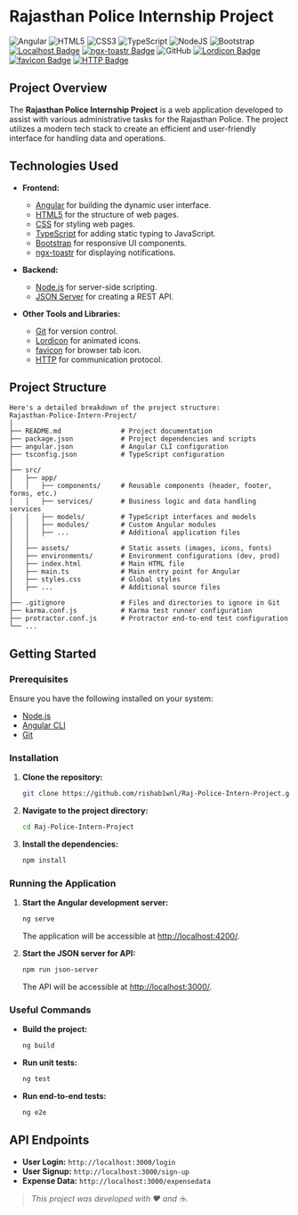 # Rajasthan Police Internship Project 


![Angular](https://img.shields.io/badge/angular-%23DD0031.svg?style=for-the-badge&logo=angular&logoColor=white)
![HTML5](https://img.shields.io/badge/html5-%23E34F26.svg?style=for-the-badge&logo=html5&logoColor=white)
![CSS3](https://img.shields.io/badge/css3-%231572B6.svg?style=for-the-badge&logo=css3&logoColor=white)
![TypeScript](https://img.shields.io/badge/typescript-%23007ACC.svg?style=for-the-badge&logo=typescript&logoColor=white)
![NodeJS](https://img.shields.io/badge/node.js-6DA55F?style=for-the-badge&logo=node.js&logoColor=white)
![Bootstrap](https://img.shields.io/badge/bootstrap-%238511FA.svg?style=for-the-badge&logo=bootstrap&logoColor=white)
[![Localhost Badge](https://img.shields.io/badge/Localhost-running-green?style=for-the-badge&logo=localhost)](http://localhost)
[![ngx-toastr Badge](https://img.shields.io/badge/ngx--toastr-latest-orange?style=for-the-badge&logo=angular)](https://www.npmjs.com/package/ngx-toastr)
![GitHub](https://img.shields.io/badge/github-%23121011.svg?style=for-the-badge&logo=github&logoColor=white)
[![Lordicon Badge](https://img.shields.io/badge/Lordicon-latest-purple?style=for-the-badge&logo=lordicon)](https://lordicon.com/)
[![favicon Badge](https://img.shields.io/badge/favicon-latest-blue?style=for-the-badge&logo=favicon)](https://favicon.io/)
[![HTTP Badge](https://img.shields.io/badge/HTTP-latest-green?style=for-the-badge&logo=http)](https://developer.mozilla.org/en-US/docs/Web/HTTP)


## Project Overview

The **Rajasthan Police Internship Project** is a web application developed to assist with various administrative tasks for the Rajasthan Police. The project utilizes a modern tech stack to create an efficient and user-friendly interface for handling data and operations.

## Technologies Used

- **Frontend:**
  - [Angular](https://angular.io/) for building the dynamic user interface.
  - [HTML5](https://www.w3.org/html/) for the structure of web pages.
  - [CSS](https://www.w3.org/Style/CSS/Overview.en.html) for styling web pages.
  - [TypeScript](https://www.typescriptlang.org/) for adding static typing to JavaScript.
  - [Bootstrap](https://getbootstrap.com/docs/5.0/) for responsive UI components.
  - [ngx-toastr](https://www.npmjs.com/package/ngx-toastr) for displaying notifications.

- **Backend:**
  - [Node.js](https://nodejs.org/) for server-side scripting.
  - [JSON Server](https://www.npmjs.com/package/json-server) for creating a REST API.

- **Other Tools and Libraries:**
  - [Git](https://git-scm.com/) for version control.
  - [Lordicon](https://lordicon.com/) for animated icons.
  - [favicon](https://favicon.io/) for browser tab icon.
  - [HTTP](https://developer.mozilla.org/en-US/docs/Web/HTTP) for communication protocol.

## Project Structure
```
Here's a detailed breakdown of the project structure:
Rajasthan-Police-Intern-Project/
│
├── README.md               # Project documentation
├── package.json            # Project dependencies and scripts
├── angular.json            # Angular CLI configuration
├── tsconfig.json           # TypeScript configuration
│
├── src/
│   ├── app/
│   │   ├── components/     # Reusable components (header, footer, forms, etc.)
│   │   ├── services/       # Business logic and data handling services
│   │   ├── models/         # TypeScript interfaces and models
│   │   ├── modules/        # Custom Angular modules
│   │   ├── ...             # Additional application files
│   │
│   ├── assets/             # Static assets (images, icons, fonts)
│   ├── environments/       # Environment configurations (dev, prod)
│   ├── index.html          # Main HTML file
│   ├── main.ts             # Main entry point for Angular
│   ├── styles.css          # Global styles
│   ├── ...                 # Additional source files
│
├── .gitignore              # Files and directories to ignore in Git
├── karma.conf.js           # Karma test runner configuration
├── protractor.conf.js      # Protractor end-to-end test configuration
└── ...

```


## Getting Started

### Prerequisites

Ensure you have the following installed on your system:

- [Node.js](https://nodejs.org/)
- [Angular CLI](https://angular.io/cli)
- [Git](https://git-scm.com/)

### Installation

1. **Clone the repository:**
    ```bash
    git clone https://github.com/rishab1wnl/Raj-Police-Intern-Project.git
    ```
2. **Navigate to the project directory:**
    ```bash
    cd Raj-Police-Intern-Project
    ```
3. **Install the dependencies:**
    ```bash
    npm install
    ```

### Running the Application

1. **Start the Angular development server:**
    ```bash
    ng serve
    ```
    The application will be accessible at [http://localhost:4200/](http://localhost:4200/).

2. **Start the JSON server for API:**
    ```bash
    npm run json-server
    ```
    The API will be accessible at [http://localhost:3000/](http://localhost:3000/).

### Useful Commands

- **Build the project:**
    ```bash
    ng build
    ```
- **Run unit tests:**
    ```bash
    ng test
    ```
- **Run end-to-end tests:**
    ```bash
    ng e2e
    ```

## API Endpoints

- **User Login:** `http://localhost:3000/login`
- **User Signup:** `http://localhost:3000/sign-up`
- **Expense Data:** `http://localhost:3000/expensedata`


> *This project was developed with ❤️ and ☕.*
